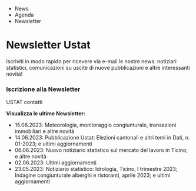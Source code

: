   * News
  * Agenda
  * Newsletter

#  Newsletter Ustat

Iscriviti in modo rapido per ricevere via e-mail le nostre news: notiziari
statistici, comunicazioni su uscite di nuove pubblicazioni e altre
interessanti novità!

###  Iscrizione alla Newsletter

USTAT contatti

**Visualizza le ultime Newsletter:**

  * 15.06.2023: Meteorologia, monitoraggio congiunturale, transazioni immobiliari e altre novità
  * 14.06.2023: Pubblicazione Ustat: Elezioni cantonali e altri temi in Dati, n. 01-2023; e ultimi aggiornamenti 
  * 06.06.2023: Nuovo notiziario statistico sul mercato del lavoro in Ticino; e altre novità
  * 02.06.2023: Ultimi aggiornamenti
  * 23.05.2023: Notiziario statistico: Idrologia, Ticino, I trimestre 2023; Indagine congiunturale alberghi e ristoranti, aprile 2023; e ultimi aggiornamenti

